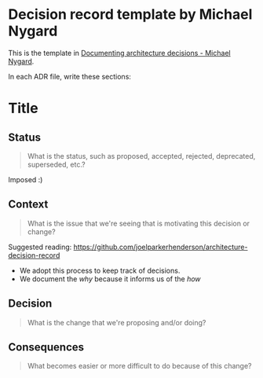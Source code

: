 
# Decision record template by Michael Nygard

This is the template in [Documenting architecture decisions - Michael Nygard](http://thinkrelevance.com/blog/2011/11/15/documenting-architecture-decisions).

In each ADR file, write these sections:

# Title

## Status

> What is the status, such as proposed, accepted, rejected, deprecated, superseded, etc.?

Imposed :)

## Context

> What is the issue that we're seeing that is motivating this decision or change?

Suggested reading: https://github.com/joelparkerhenderson/architecture-decision-record
* We adopt this process to keep track of decisions.
* We document the _why_ because it informs us of the _how_

## Decision

> What is the change that we're proposing and/or doing?

## Consequences

> What becomes easier or more difficult to do because of this change?
